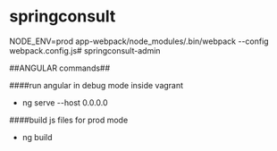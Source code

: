 springconsult
=============

NODE_ENV=prod app-webpack/node_modules/.bin/webpack --config webpack.config.js# springconsult-admin

##ANGULAR commands##

####run angular in debug mode inside vagrant
- ng serve --host 0.0.0.0

####build js files for prod mode
- ng build